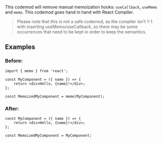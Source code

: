 

This codemod will remove manual memoization hooks: `useCallback`, `useMemo` and `memo`. This codemod goes hand in hand with React Compiler.

> Please note that this is not a safe codemod, as the compiler isn't 1-1 with inserting useMemo/useCallback, so there may be some occurrences that need to be kept in order to keep the semantics.

## Examples

### Before:

```tsx
import { memo } from 'react';

const MyComponent = ({ name }) => {
	return <div>Hello, {name}!</div>;
};
	  
const MemoizedMyComponent = memo(MyComponent);
```

### After:

```tsx
const MyComponent = ({ name }) => {
	return <div>Hello, {name}!</div>;
};

const MemoizedMyComponent = MyComponent;
```